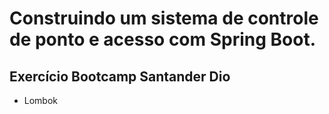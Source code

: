 # Construindo um sistema de controle de ponto e acesso com Spring Boot.
## Exercício Bootcamp Santander Dio



* Lombok
